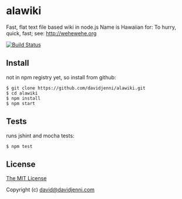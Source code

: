 alawiki
=======

Fast, flat text file based wiki in node.js
Name is Hawaiian for: To hurry, quick, fast; see: http://wehewehe.org

[![Build Status](https://travis-ci.org/davidjenni/alawiki.png?branch=master)](https://travis-ci.org/davidjenni/alawiki)


## Install
not in npm registry yet, so install from github:

    $ git clone https://github.com/davidjenni/alawiki.git
    $ cd alawiki
    $ npm install
    $ npm start

## Tests
runs jshint and mocha tests:

    $ npm test



## License

[The MIT License](http://opensource.org/licenses/MIT)

Copyright (c) david@davidjenni.com
